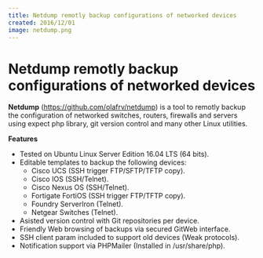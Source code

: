 ```yaml
---
title: Netdump remotly backup configurations of networked devices
created: 2016/12/01
image: netdump.png
---
```


# Netdump remotly backup configurations of networked devices

**Netdump** (<https://github.com/olafrv/netdump>) is a tool to remotly backup the configuration of networked switches, routers, firewalls and servers using expect php library, git version control and many other Linux utilities. 

**Features**

  * Tested on Ubuntu Linux Server Edition 16.04 LTS (64 bits).
  * Editable templates to backup the following devices: 
    * Cisco UCS (SSH trigger FTP/SFTP/TFTP copy).
    * Cisco IOS (SSH/Telnet).
    * Cisco Nexus OS (SSH/Telnet).
    * Fortigate FortiOS (SSH trigger FTP/TFTP copy).
    * Foundry ServerIron (Telnet).
    * Netgear Switches (Telnet).
  * Asisted version control with Git repositories per device.
  * Friendly Web browsing of backups via secured GitWeb interface.
  * SSH client param included to support old devices (Weak protocols).
  * Notification support via PHPMailer (Installed in /usr/share/php).
